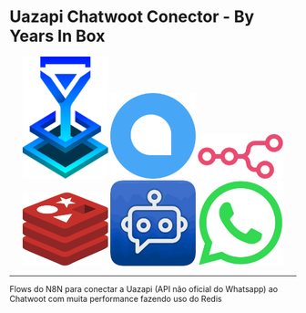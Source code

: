 # Uazapi Chatwoot Conector - By Years In Box

<div align="center">
  <img src="./.github/assets/Logo Years In Box.png" width="150" alt="Years In Box"/>
  <img src="./.github/assets/Chatwoot Logo.png" width="150" alt="Chatwoot"/>
  <img src="./.github/assets/n8n logo.png" width="150" alt="n8n"/>
  <img src="./.github/assets/Redis Logo.png" width="150" alt="Redis"/>
  <img src="./.github/assets/Uazapi Logo.png" width="150" alt="Uazapi"/>
  <img src="./.github/assets/Whatsapp Logo.png" width="150" alt="WhatsApp"/>
</div>

---

Flows do N8N para conectar a Uazapi (API não oficial do Whatsapp) ao Chatwoot com muita performance fazendo uso do Redis
